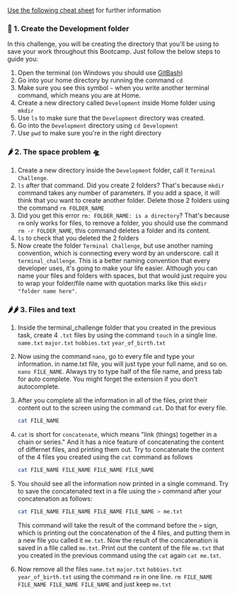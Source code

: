 [Use the following cheat sheet](/Cheatsheet.md) for further information

### 🍋 1. Create the Development folder

In this challenge, you will be creating the directory that you'll be using to save your work throughout this Bootcamp. Just follow the below steps to guide you:

1. Open the terminal (on Windows you should use [GitBash](https://github.com/git-for-windows/git/releases/download/v2.26.2.windows.1/Git-2.26.2-64-bit.exe))
2. Go into your home directory by running the command `cd`
3. Make sure you see this symbol `~` when you write another terminal command, which means you are at Home.
4. Create a new directory called `Development` inside Home folder using `mkdir`
5. Use `ls` to make sure that the `Development` directory was created.
6. Go into the `Development` directory using `cd Development`
7. Use `pwd` to make sure you're in the right directory

### 🌶 2. The space problem 🛸

1. Create a new directory inside the `Development` folder, call it `Terminal Challenge`.
2. `ls` after that command. Did you create 2 folders? That's because `mkdir` command takes any number of parameters. If you add a space, it will think that you want to create another folder. Delete those 2 folders using the command `rm FOLDER_NAME`
3. Did you get this error `rm: FOLDER_NAME: is a directory`? That's because `rm` only works for files, to remove a folder, you should use the command `rm -r FOLDER_NAME`, this command deletes a folder and its content.
4. `ls` to check that you deleted the 2 folders
5. Now create the folder `Terminal Challenge`, but use another naming convention, which is connecting every word by an underscore. call it `terminal_challenge`. This is a better naming convention that every developer uses, it's going to make your life easier. Although you can name your files and folders with spaces, but that would just require you to wrap your folder/file name with quotation marks like this `mkdir "folder name here"`.

### 🌶🌶 3. Files and text

1. Inside the terminal_challenge folder that you created in the previous task, create 4 `.txt` files by using the command `touch` in a single line. `name.txt` `major.txt` `hobbies.txt` `year_of_birth.txt`
2. Now using the command `nano`, go to every file and type your information. in name.txt file, you will just type your full name, and so on. `nano FILE_NAME`. Always try to type half of the file name, and press tab for auto complete. You might forget the extension if you don't autocomplete.
3. After you complete all the information in all of the files, print their content out to the screen using the command `cat`. Do that for every file.

   ```bash
   cat FILE_NAME
   ```

4. `cat` is short for `concatenate`, which means "link (things) together in a chain or series." And it has a nice feature of concatenating the content of differnet files, and printing them out. Try to concatenate the content of the 4 files you created using the `cat` command as follows

   ```bash
   cat FILE_NAME FILE_NAME FILE_NAME FILE_NAME
   ```

5. You should see all the information now printed in a single command. Try to save the concatenated text in a file using the `>` command after your concatenation as follows:

   ```bash
   cat FILE_NAME FILE_NAME FILE_NAME FILE_NAME > me.txt
   ```

   This command will take the result of the command before the `>` sign, which is printing out the concatenation of the 4 files, and putting them in a new file you called it `me.txt`. Now the result of the concatenation is saved in a file called `me.txt`. Print out the content of the file `me.txt` that you created in the previous command using the `cat` again `cat me.txt`.

6. Now remove all the files `name.txt` `major.txt` `hobbies.txt` `year_of_birth.txt` using the command `rm` in one line. `rm FILE_NAME FILE_NAME FILE_NAME FILE_NAME` and just keep `me.txt`
